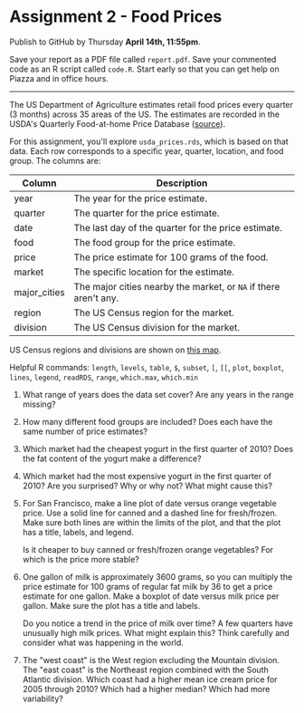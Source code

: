
# Assignment 2 - Food Prices

Publish to GitHub by Thursday __April 14th, 11:55pm__.

Save your report as a PDF file called `report.pdf`. Save your commented code as
an R script called `code.R`. Start early so that you can get help on Piazza and
in office hours.

---

The US Department of Agriculture estimates retail food prices every quarter (3
months) across 35 areas of the US. The estimates are recorded in the USDA's
Quarterly Food-at-home Price Database ([source][USDA Food]).

[USDA Food]: http://www.ers.usda.gov/data-products/quarterly-food-at-home-price-database.aspx

For this assignment, you'll explore `usda_prices.rds`, which is based on that
data. Each row corresponds to a specific year, quarter, location, and food
group. The columns are:

Column        | Description
------------- | -----------
year          | The year for the price estimate.
quarter       | The quarter for the price estimate.
date          | The last day of the quarter for the price estimate.
food          | The food group for the price estimate.
price         | The price estimate for 100 grams of the food.
market        | The specific location for the estimate.
major_cities  | The major cities nearby the market, or `NA` if there aren't any.
region        | The US Census region for the market.
division      | The US Census division for the market.

US Census regions and divisions are shown on [this map][US Census Map].

[US Census Map]: http://www2.census.gov/geo/pdfs/maps-data/maps/reference/us_regdiv.pdf

Helpful R commands: `length`, `levels`, `table`, `$`, `subset`, `[`, `[[`,
`plot`, `boxplot`, `lines`, `legend`, `readRDS`, `range`, `which.max`,
`which.min`

1. What range of years does the data set cover? Are any years in the range
   missing?

2. How many different food groups are included? Does each have the same number
   of price estimates?

3. Which market had the cheapest yogurt in the first quarter of 2010? Does the
   fat content of the yogurt make a difference?

4. Which market had the most expensive yogurt in the first quarter of 2010?
   Are you surprised? Why or why not? What might cause this?

5. For San Francisco, make a line plot of date versus orange vegetable price.
   Use a solid line for canned and a dashed line for fresh/frozen. Make sure
   both lines are within the limits of the plot, and that the plot has a
   title, labels, and legend.

   Is it cheaper to buy canned or fresh/frozen orange vegetables? For which
   is the price more stable?

6. One gallon of milk is approximately 3600 grams, so you can multiply the
   price estimate for 100 grams of regular fat milk by 36 to get a price
   estimate for one gallon. Make a boxplot of date versus milk price per
   gallon. Make sure the plot has a title and labels.

   Do you notice a trend in the price of milk over time? A few quarters have
   unusually high milk prices. What might explain this? Think carefully and
   consider what was happening in the world.

7. The "west coast" is the West region excluding the Mountain division. The
   "east coast" is the Northeast region combined with the South Atlantic
   division. Which coast had a higher mean ice cream price for 2005 through
   2010? Which had a higher median? Which had more variability?

